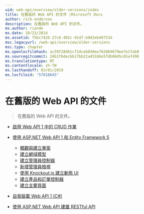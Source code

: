 ```yaml
---
uid: web-api/overview/older-versions/index
title: 在舊版的 Web API 的文件 |Microsoft Docs
author: rick-anderson
description: 在舊版的 Web API 的文件。
ms.author: riande
ms.date: 10/23/2014
ms.assetid: f5bc7426-27c6-492c-914f-b9d2eb49753d
msc.legacyurl: /web-api/overview/older-versions
msc.type: chapter
ms.openlocfilehash: ac59f28d61cf2dceb030ee782069679ee7e1fab0
ms.sourcegitcommit: 24b1f6decbb17bb22a45166e5fdb0845c65af498
ms.translationtype: MT
ms.contentlocale: zh-TW
ms.lasthandoff: 03/01/2019
ms.locfileid: "57018645"
---
```

<a name="documentation-on-older-versions-of-web-api"></a>在舊版的 Web API 的文件
====================
> 在舊版的 Web API 的文件。


- [啟用 Web API 1 中的 CRUD 作業](creating-a-web-api-that-supports-crud-operations.md)
- [使用 ASP.NET Web API 1 和 Entity Framework 5](using-web-api-1-with-entity-framework-5/index.md)

    - [概觀與建立專案](using-web-api-1-with-entity-framework-5/using-web-api-with-entity-framework-part-1.md)
    - [建立網域模型](using-web-api-1-with-entity-framework-5/using-web-api-with-entity-framework-part-2.md)
    - [建立管理員控制器](using-web-api-1-with-entity-framework-5/using-web-api-with-entity-framework-part-3.md)
    - [新增管理員檢視](using-web-api-1-with-entity-framework-5/using-web-api-with-entity-framework-part-4.md)
    - [使用 Knockout.js 建立動態 UI](using-web-api-1-with-entity-framework-5/using-web-api-with-entity-framework-part-5.md)
    - [建立產品和訂單控制器](using-web-api-1-with-entity-framework-5/using-web-api-with-entity-framework-part-6.md)
    - [建立主要頁面](using-web-api-1-with-entity-framework-5/using-web-api-with-entity-framework-part-7.md)
- [自我裝載 Web API 1 (C#)](self-host-a-web-api.md)
- [使用 ASP.NET Web API 建置 RESTful API](build-restful-apis-with-aspnet-web-api.md)
